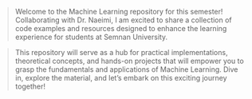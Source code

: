 > Welcome to the Machine Learning repository for this semester! Collaborating with Dr. Naeimi, I am excited to share a collection of code examples and resources designed to enhance the learning experience for students at Semnan University. 


> This repository will serve as a hub for practical implementations, theoretical concepts, and hands-on projects that will empower you to grasp the fundamentals and applications of Machine Learning. Dive in, explore the material, and let’s embark on this exciting journey together!
